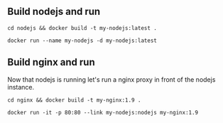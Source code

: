 ## Build nodejs and run
`cd nodejs && docker build -t my-nodejs:latest .`

`docker run --name my-nodejs -d my-nodejs:latest`



## Build nginx and run
Now that nodejs is running let's run a nginx proxy in front of the nodejs instance.

`cd nginx && docker build -t my-nginx:1.9 .`

`docker run -it -p 80:80 --link my-nodejs:nodejs my-nginx:1.9`
